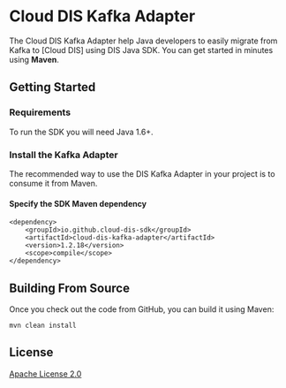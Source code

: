 # Cloud DIS Kafka Adapter

The Cloud DIS Kafka Adapter help Java developers to easily migrate from Kafka to [Cloud DIS] using DIS Java SDK. You can get started in minutes using **Maven**.

## Getting Started
### Requirements
To run the SDK you will need Java 1.6+.

### Install the Kafka Adapter
The recommended way to use the DIS Kafka Adapter in your project is to consume it from Maven.

#### Specify the SDK Maven dependency
    <dependency>
        <groupId>io.github.cloud-dis-sdk</groupId>
        <artifactId>cloud-dis-kafka-adapter</artifactId>
        <version>1.2.18</version>
        <scope>compile</scope>
    </dependency>


## Building From Source
Once you check out the code from GitHub, you can build it using Maven:

    mvn clean install

## License
[Apache License 2.0](https://www.apache.org/licenses/LICENSE-2.0.html)
